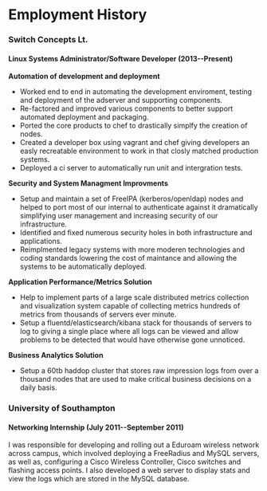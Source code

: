 # Employment History

### Switch Concepts Lt.

#### Linux Systems Administrator/Software Developer (2013--Present)

**Automation of development and deployment**  
* Worked end to end in automating the development enviroment, testing and deployment of the adserver and supporting components.
* Re-factored and improved various components to better support automated deployment and packaging.
* Ported the core products to chef to drastically simplfy the creation of nodes.
* Created a developer box using vagrant and chef giving developers an easly recreatable environment to work in that closly matched production systems.
* Deployed a ci server to automatically run unit and intergration tests.

**Security and System Managment Improvments**  
* Setup and maintain a set of FreeIPA (kerberos/openldap) nodes and helped to port most of our
internal to authenticate against it dramatically simplifying user management and increasing security
of our infrastructure.
* Identified and fixed numerous security holes in both infrastructure and applications.
* Reimplmented legacy systems with more moderen technologies and coding standards lowering the cost of maintance and allowing the systems to be automatically deployed.

**Application Performance/Metrics Solution**  
* Help to implement parts of a large scale distributed metrics collection and visualization system
capable of collecting metrics hundreds of metrics from thousands of servers ever minute.
* Setup a fluentd/elasticsearch/kibana stack for thousands of servers to log to giving a single place
where all logs can be viewed and allow problems to be detected that would have otherwise gone
unnoticed.

**Business Analytics Solution**  
* Setup a 60tb haddop cluster that stores raw impression logs from over a thousand nodes that are used to make critical business decisions on a daily basis.


### University of Southampton

#### Networking Internship (July 2011--September 2011)

I was responsible for developing and rolling out a Eduroam wireless network across campus, which
involved deploying a FreeRadius and MySQL servers, as well as, configuring a Cisco Wireless
Controller, Cisco switches and flashing access points. I also developed a web server to display
stats and view the logs which are stored in the MySQL database.
